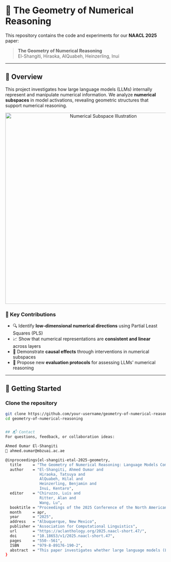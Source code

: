 # 🔢 The Geometry of Numerical Reasoning

This repository contains the code and experiments for our **NAACL 2025** paper:

> **The Geometry of Numerical Reasoning**  
> El-Shangiti, Hiraoka, AlQuabeh, Heinzerling, Inui

---

## 🧠 Overview

This project investigates how large language models (LLMs) internally represent and manipulate numerical information. We analyze **numerical subspaces** in model activations, revealing geometric structures that support numerical reasoning.

<p align="center">
  <img src="assets/numerical-subspace.png" alt="Numerical Subspace Illustration" width="600"/>
</p>

### 🔬 Key Contributions
- 🔍 Identify **low-dimensional numerical directions** using Partial Least Squares (PLS)
- 📈 Show that numerical representations are **consistent and linear** across layers
- 🔁 Demonstrate **causal effects** through interventions in numerical subspaces
- 🧪 Propose new **evaluation protocols** for assessing LLMs' numerical reasoning

---

## 🚀 Getting Started

### Clone the repository

```bash
git clone https://github.com/your-username/geometry-of-numerical-reasoning.git
cd geometry-of-numerical-reasoning


## 📬 Contact
For questions, feedback, or collaboration ideas:

Ahmed Oumar El-Shangiti
📧 ahmed.oumar@mbzuai.ac.ae

@inproceedings{el-shangiti-etal-2025-geometry,
  title     = "The Geometry of Numerical Reasoning: Language Models Compare Numeric Properties in Linear Subspaces",
  author    = "El-Shangiti, Ahmed Oumar and
               Hiraoka, Tatsuya and
               AlQuabeh, Hilal and
               Heinzerling, Benjamin and
               Inui, Kentaro",
  editor    = "Chiruzzo, Luis and
               Ritter, Alan and
               Wang, Lu",
  booktitle = "Proceedings of the 2025 Conference of the North American Chapter of the Association for Computational Linguistics: Human Language Technologies (Volume 2: Short Papers)",
  month     = apr,
  year      = "2025",
  address   = "Albuquerque, New Mexico",
  publisher = "Association for Computational Linguistics",
  url       = "https://aclanthology.org/2025.naacl-short.47/",
  doi       = "10.18653/v1/2025.naacl-short.47",
  pages     = "550--561",
  ISBN      = "979-8-89176-190-2",
  abstract  = "This paper investigates whether large language models (LLMs) utilize numerical attributes encoded in a low-dimensional subspace of the embedding space when answering questions involving numeric comparisons, e.g., Was Cristiano born before Messi? We first identified, using partial least squares regression, these subspaces, which effectively encode the numerical attributes associated with the entities in comparison prompts. Further, we demonstrate causality, by intervening in these subspaces to manipulate hidden states, thereby altering the LLM's comparison outcomes. Experiments conducted on three different LLMs showed that our results hold across different numerical attributes, indicating that LLMs utilize the linearly encoded information for numerical reasoning."
}




